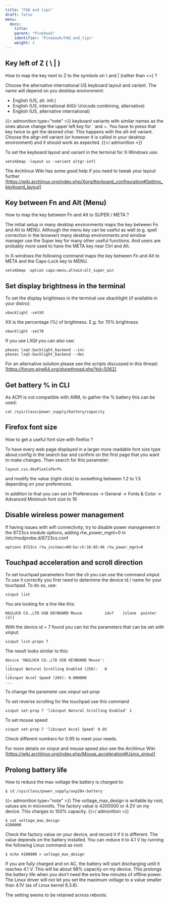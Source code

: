 ```yaml
---
title: "FAQ and tips"
draft: false
menu:
  docs:
    title:
    parent: "Pinebook"
    identifier: "Pinebook/FAQ_and_tips"
    weight: 4
---
```


## Key left of Z ( \ | )

How to map the key next to Z to the symbols on \ and | (rather than <>) ?

Choose the alternative international US keyboard layout and variant. The name will depend on you desktop environment:

* English (US, alt. intl.)
* English (US, international AltGr Unicode combining, alternative)
* English (US, alternative international)

{{< admonition type="note" >}}
 keyboard variants with similar names as the ones above change the upper left key for ` and ~. You have to press that key twice to get the desired char. This happens with the alt-intl variant. Choose the altgr-intl variant (or however it is called in your desktop environment) and it should work as expected.
{{</ admonition >}}

To set the keyboard layout and variant in the terminal for X-Windows use:

```
setxkbmap -layout us -variant altgr-intl
```

The Archlinux Wiki has some good help if you need to tweak your layout further [https://wiki.archlinux.org/index.php/Xorg/Keyboard_configuration#Setting_keyboard_layout]

## Key between Fn and Alt (Menu)

How to map the key between Fn and Alt to SUPER / META ?

The initial setup in many desktop environments maps the key between Fn and Alt to MENU. Although the menu key can be useful as well (e.g. spell correction in the browser) many desktop environments and window manager use the Super key for many other useful functions. And users are probably more used to have the META key near Ctrl and Alt.

In X-windows the following command maps the key between Fn and Alt to META and the Caps-Lock key to MENU.

```
setxkbmap -option caps:menu,altwin:alt_super_win
```

## Set display brightness in the terminal

To set the display brightness in the terminal use xbacklight (if available in your distro):

```
xbacklight -setXX
```

XX is the percentage (%) of brightness. E.g. for 70% brightness

```
xbacklight -set70
```

If you use LXQt you can also use:

```
pkexec lxqt-backlight_backend --inc
pkexec lxqt-backlight_backend --dec
```

For an alternative solution please see the scripts discussed in this thread: [https://forum.pine64.org/showthread.php?tid=5062]

## Get battery % in CLI

As ACPI is not compatible with ARM, to gather the % battery this can be used:

```
cat /sys/class/power_supply/battery/capacity
```

## Firefox font size

How to get a useful font size with firefox ?

To have every web page displayed in a larger more readable font size type about:config in the search bar and confirm on the first page that you want to make changes. Then search for this parameter:

```
layout.css.devPixelsPerPx
```

and modify the value (right click) to something between 1.2 to 1.5 depending on your preferences.

In addition to that you can set in Preferences -> General -> Fonts & Color -> Advanced Minimum font size to 16

## Disable wireless power management

If having issues with wifi connectivity, try to disable power management in the 8723cs module options, adding rtw_power_mgnt=0 in /etc/modprobe.d/8723cs.conf

```
options 8723cs rtw_initmac=00:ba:ch:16:85:46 rtw_power_mgnt=0
```

## Touchpad acceleration and scroll direction

To set touchpad parameters from the cli you can use the command _xinput_. To use it correctly you first need to determine the device id / name for your touchpad. To do so, use:

```
xinput list
```

You are looking for a line like this:

```
HAILUCK CO.,LTD USB KEYBOARD Mouse      	id=7	[slave  pointer  (2)]
```

With the device id = 7 found you can list the parameters that can be set with _xinput_.

```
xinput list-props 7
```

The result looks similar to this:

```
device 'HAILUCK CO.,LTD USB KEYBOARD Mouse':
...
libinput Natural Scrolling Enabled (256):	0
...
libinput Accel Speed (265):	0.000000
...
```

To change the parameter use _xinput set-prop_

To set reverse scrolling for the touchpad use this command

```
xinput set-prop 7 'libinput Natural Scrolling Enabled' 1
```

To set mouse speed

```
xinput set-prop 7 'libinput Accel Speed' 0.95
```

Check different numbers for 0.95 to meet your needs.

For more details on xinput and mouse speed also see the Archlinux Wiki [https://wiki.archlinux.org/index.php/Mouse_acceleration#Using_xinput]

## Prolong battery life

How to reduce the max voltage the battery is charged to:

```console
$ cd /sys/class/power_supply/axp20x-battery
```

{{< admonition type="note" >}}
 The voltage_max_design is writable by root, values are in microvolts. The factory value is 4200000 or 4.2V on my device. This charges to 100% capacity.
{{</ admonition >}}

```console
$ cat voltage_max_design 
4200000
```

Check the factory value on your device, and record it if it is different. The value depends on the battery installed. You can reduce it to 4.1 V by running the following Linux command as root:

```console
$ echo 4100000 > voltage_max_design
```

If you are fully charged and on AC, the battery will start discharging until it reaches 4.1 V. This will be about 98% capacity on my device. This prolongs the battery life when you don’t need the extra few minutes of offline power. The Linux driver will not let you set the maximum voltage to a value smaller than 4.1V (as of Linux kernel 6.3.8).

The setting seems to be retained across reboots.

